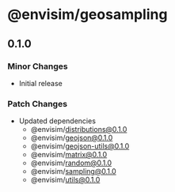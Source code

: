 # @envisim/geosampling

## 0.1.0

### Minor Changes

- Initial release

### Patch Changes

- Updated dependencies
  - @envisim/distributions@0.1.0
  - @envisim/geojson@0.1.0
  - @envisim/geojson-utils@0.1.0
  - @envisim/matrix@0.1.0
  - @envisim/random@0.1.0
  - @envisim/sampling@0.1.0
  - @envisim/utils@0.1.0
